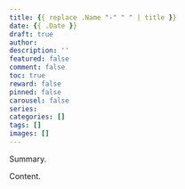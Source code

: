 ```yaml
---
title: {{ replace .Name "-" " " | title }}
date: {{ .Date }}
draft: true
author:
description: ''
featured: false
comment: false
toc: true
reward: false
pinned: false
carousel: false
series:
categories: []
tags: []
images: []
---
```


Summary.

<!--more-->

Content.
